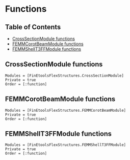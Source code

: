 # Functions

## Table of Contents

- [CrossSectionModule functions](@ref)
- [FEMMCorotBeamModule functions](@ref)
- [FEMMShellT3FFModule functions](@ref)


## CrossSectionModule functions

```@autodocs
Modules = [FinEtoolsFlexStructures.CrossSectionModule]
Private = true
Order = [:function]
```

## FEMMCorotBeamModule functions

```@autodocs
Modules = [FinEtoolsFlexStructures.FEMMCorotBeamModule]
Private = true
Order = [:function]
```

## FEMMShellT3FFModule functions

```@autodocs
Modules = [FinEtoolsFlexStructures.FEMMShellT3FFModule]
Private = true
Order = [:function]
```